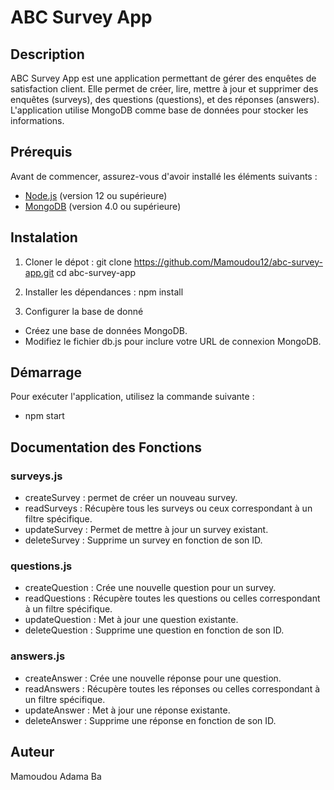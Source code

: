 # ABC Survey App

## Description

ABC Survey App est une application permettant de gérer des enquêtes de satisfaction client. Elle permet de créer, lire, mettre à jour et supprimer des enquêtes (surveys), des questions (questions), et des réponses (answers). L'application utilise MongoDB comme base de données pour stocker les informations.

## Prérequis

Avant de commencer, assurez-vous d'avoir installé les éléments suivants :

- [Node.js](https://nodejs.org/) (version 12 ou supérieure)
- [MongoDB](https://www.mongodb.com/try/download/community) (version 4.0 ou supérieure)

## Instalation
1. Cloner le dépot :
git clone https://github.com/Mamoudou12/abc-survey-app.git
cd abc-survey-app

2. Installer les dépendances :
npm install

3. Configurer la base de donné
- Créez une base de données MongoDB.
- Modifiez le fichier db.js pour inclure votre URL de connexion MongoDB.

## Démarrage
Pour exécuter l'application, utilisez la commande suivante :
- npm start 

## Documentation des Fonctions
### surveys.js
- createSurvey :
 permet de créer un nouveau survey.
- readSurveys :
Récupère tous les surveys ou ceux correspondant à un filtre spécifique.
- updateSurvey :
Permet de mettre à jour un survey existant.
- deleteSurvey : 
Supprime un survey en fonction de son ID.

### questions.js
- createQuestion :
 Crée une nouvelle question pour un survey. 
- readQuestions :
Récupère toutes les questions ou celles correspondant à un filtre spécifique.
- updateQuestion :
Met à jour une question existante.
- deleteQuestion : 
Supprime une question en fonction de son ID.

### answers.js
- createAnswer :
 Crée une nouvelle réponse pour une question.
- readAnswers :
Récupère toutes les réponses ou celles correspondant à un filtre spécifique.
- updateAnswer :
 Met à jour une réponse existante.
- deleteAnswer : 
Supprime une réponse en fonction de son ID.

## Auteur
Mamoudou Adama Ba


